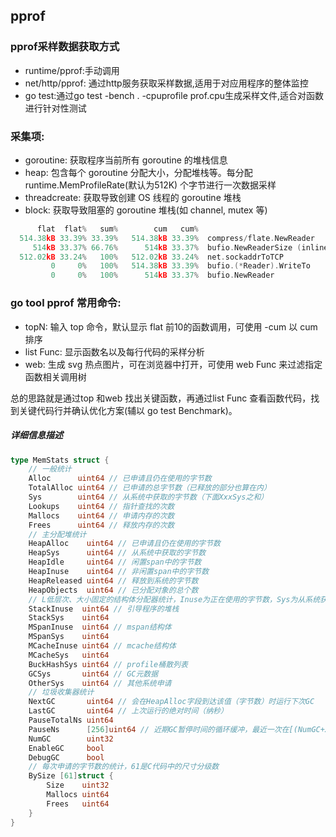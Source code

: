 ## pprof

### pprof采样数据获取方式

- runtime/pprof:手动调用
- net/http/pprof: 通过http服务获取采样数据,适用于对应用程序的整体监控
- go test:通过go test -bench . -cpuprofile prof.cpu生成采样文件,适合对函数进行针对性测试

### 采集项:

- goroutine: 获取程序当前所有 goroutine 的堆栈信息
- heap: 包含每个 goroutine 分配大小，分配堆栈等。每分配 runtime.MemProfileRate(默认为512K) 个字节进行一次数据采样
- threadcreate: 获取导致创建 OS 线程的 goroutine 堆栈
- block: 获取导致阻塞的 goroutine 堆栈(如 channel, mutex 等)

```go
      flat  flat%   sum%        cum   cum%
  514.38kB 33.39% 33.39%   514.38kB 33.39%  compress/flate.NewReader
     514kB 33.37% 66.76%      514kB 33.37%  bufio.NewReaderSize (inline)
  512.02kB 33.24%   100%   512.02kB 33.24%  net.sockaddrToTCP
         0     0%   100%   514.38kB 33.39%  bufio.(*Reader).WriteTo
         0     0%   100%      514kB 33.37%  bufio.NewReader

```
### go tool pprof 常用命令:
    
- topN: 输入 top 命令，默认显示 flat 前10的函数调用，可使用 -cum 以 cum 排序
- list Func: 显示函数名以及每行代码的采样分析
- web: 生成 svg 热点图片，可在浏览器中打开，可使用 web Func 来过滤指定函数相关调用树

总的思路就是通过top 和web 找出关键函数，再通过list Func 查看函数代码，找到关键代码行并确认优化方案(辅以 go test Benchmark)。

##### 详细信息描述

```go
type MemStats struct {
    // 一般统计
    Alloc      uint64 // 已申请且仍在使用的字节数
    TotalAlloc uint64 // 已申请的总字节数（已释放的部分也算在内）
    Sys        uint64 // 从系统中获取的字节数（下面XxxSys之和）
    Lookups    uint64 // 指针查找的次数
    Mallocs    uint64 // 申请内存的次数
    Frees      uint64 // 释放内存的次数
    // 主分配堆统计
    HeapAlloc    uint64 // 已申请且仍在使用的字节数
    HeapSys      uint64 // 从系统中获取的字节数
    HeapIdle     uint64 // 闲置span中的字节数
    HeapInuse    uint64 // 非闲置span中的字节数
    HeapReleased uint64 // 释放到系统的字节数
    HeapObjects  uint64 // 已分配对象的总个数
    // L低层次、大小固定的结构体分配器统计，Inuse为正在使用的字节数，Sys为从系统获取的字节数
    StackInuse  uint64 // 引导程序的堆栈
    StackSys    uint64
    MSpanInuse  uint64 // mspan结构体
    MSpanSys    uint64
    MCacheInuse uint64 // mcache结构体
    MCacheSys   uint64
    BuckHashSys uint64 // profile桶散列表
    GCSys       uint64 // GC元数据
    OtherSys    uint64 // 其他系统申请
    // 垃圾收集器统计
    NextGC       uint64 // 会在HeapAlloc字段到达该值（字节数）时运行下次GC
    LastGC       uint64 // 上次运行的绝对时间（纳秒）
    PauseTotalNs uint64
    PauseNs      [256]uint64 // 近期GC暂停时间的循环缓冲，最近一次在[(NumGC+255)%256]
    NumGC        uint32
    EnableGC     bool
    DebugGC      bool
    // 每次申请的字节数的统计，61是C代码中的尺寸分级数
    BySize [61]struct {
        Size    uint32
        Mallocs uint64
        Frees   uint64
    }
}
```